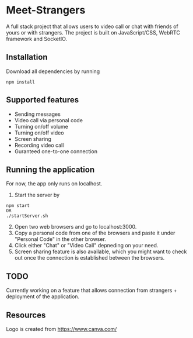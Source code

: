 # Meet-Strangers
A full stack project that allows users to video call or chat with friends of yours or with strangers. The project is built on JavaScript/CSS, WebRTC framework and SocketIO.

## Installation
Download all dependencies by running
```
npm install
```

## Supported features
- Sending messages
- Video call via personal code
- Turning on/off volume
- Turning on/off video
- Screen sharing
- Recording video call
- Guranteed one-to-one connection

## Running the application
For now, the app only runs on localhost.
1) Start the server by
```
npm start
OR
./startServer.sh
```
2) Open two web browsers and go to localhost:3000.
3) Copy a personal code from one of the browsers and paste it under "Personal Code" in the other browser.
4) Click either "Chat" or "Video Call" depneding on your need.
5) Screen sharing feature is also available, which you might want to check out once the connection is established between the browsers.

## TODO
Currently working on a feature that allows connection from strangers + deployment of the application.


## Resources
Logo is created from https://www.canva.com/
